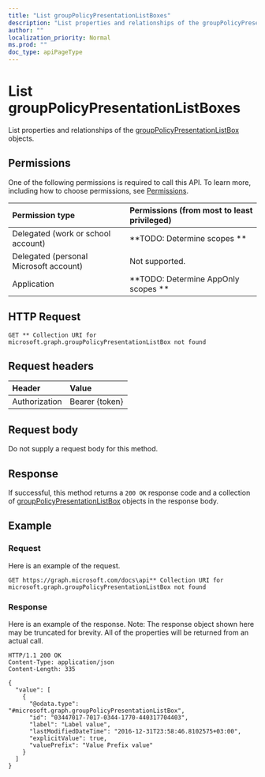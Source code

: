 ```yaml
---
title: "List groupPolicyPresentationListBoxes"
description: "List properties and relationships of the groupPolicyPresentationListBox objects."
author: ""
localization_priority: Normal
ms.prod: ""
doc_type: apiPageType
---
```


# List groupPolicyPresentationListBoxes

List properties and relationships of the [groupPolicyPresentationListBox](../resources/grouppolicypresentationlistbox.md) objects.

## Permissions
One of the following permissions is required to call this API. To learn more, including how to choose permissions, see [Permissions](/concepts/permissions-reference.md).

|Permission type|Permissions (from most to least privileged)|
|:---|:---|
|Delegated (work or school account)|**TODO: Determine scopes **|
|Delegated (personal Microsoft account)|Not supported.|
|Application|**TODO: Determine AppOnly scopes **|

## HTTP Request
<!-- {
  "blockType": "ignored"
}
-->
``` http
GET ** Collection URI for microsoft.graph.groupPolicyPresentationListBox not found
```

## Request headers
|Header|Value|
|:---|:---|
|Authorization|Bearer {token}|

## Request body
Do not supply a request body for this method.

## Response
If successful, this method returns a `200 OK` response code and a collection of [groupPolicyPresentationListBox](../resources/grouppolicypresentationlistbox.md) objects in the response body.

## Example

### Request
Here is an example of the request.
<!-- {
  "blockType": "request",
  "name": "get_grouppolicypresentationlistbox"
}
-->
``` http
GET https://graph.microsoft.com/docs\api** Collection URI for microsoft.graph.groupPolicyPresentationListBox not found
```

### Response
Here is an example of the response. Note: The response object shown here may be truncated for brevity. All of the properties will be returned from an actual call.
<!-- {
  "blockType": "response",
  "truncated": true,
  "@odata.type": "collection(microsoft.graph.grouppolicypresentationlistbox)"
}
-->
``` http
HTTP/1.1 200 OK
Content-Type: application/json
Content-Length: 335

{
  "value": [
    {
      "@odata.type": "#microsoft.graph.groupPolicyPresentationListBox",
      "id": "03447017-7017-0344-1770-440317704403",
      "label": "Label value",
      "lastModifiedDateTime": "2016-12-31T23:58:46.8102575+03:00",
      "explicitValue": true,
      "valuePrefix": "Value Prefix value"
    }
  ]
}
```

